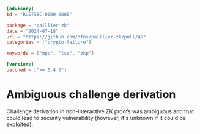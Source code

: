 ```toml
[advisory]
id = "RUSTSEC-0000-0000"

package = "paillier-zk"
date = "2024-07-18"
url = "https://github.com/dfns/paillier-zk/pull/49"
categories = ["crypto-failure"]

keywords = ["mpc", "tss", "zkp"]

[versions]
patched = [">= 0.4.0"]
```

# Ambiguous challenge derivation

Challenge derivation in non-interactive ZK proofs was ambiguous and that could lead
to security vulnerability (however, it's unknown if it could be exploited).
